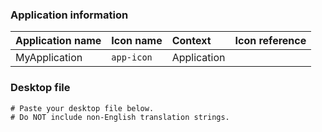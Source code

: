 <!--Please fill out the table below with the correct information;
	Following the below format makes it much easier for me follow
    through with icon requests. Replace each table cell with the
	Application name, icon name, and context of the application you
	are submitting a request for.-->

<!--You can drag and drop PNG or JPG files into this issue form to
	attach the icon reference.-->

<!--Ex. If you are submitted a request for GNOME Games, then the
    table will look like this:-->
	
<!--| Games | `org.gnome.Games` | Application | ![games](https://user-images.githubusercontent.com/6888381/28725404-531a5190-738b-11e7-9b65-884029cf8b36.png) |-->

### Application information

| Application name | Icon name  | Context     | Icon reference |
| ---------------- | :--------- | :---------- | :------------- |
| MyApplication    | `app-icon` | Application | 			   |

<!--Please provide the name and contents of your applications's
	*.desktop file. This file will usually be found at either:
	$HOME/.local/share/applications/myapplication.desktop
	or
	/usr/share/applications/myapplication.desktop-->
    
<!--To copy the contents of the file to your clipboard, run:
	`cat /path/to/myapplication.desktop | xclip`
	then paste below.-->

### Desktop file

```
# Paste your desktop file below.
# Do NOT include non-English translation strings.




```

<!--If you have anything else you would like to tell me, write it below.-->
